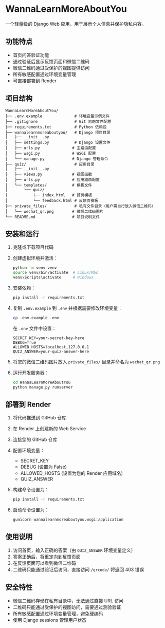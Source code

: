 # WannaLearnMoreAboutYou

一个轻量级的 Django Web 应用，用于展示个人信息并保护隐私内容。

## 功能特点

- 首页问答验证功能
- 通过验证后显示反馈页面和微信二维码
- 微信二维码通过受保护的视图提供访问
- 所有敏感配置通过环境变量管理
- 可直接部署到 Render

## 项目结构

```
WannaLearnMoreAboutYou/
├── .env.example              # 环境变量示例文件
├── .gitignore                # Git 忽略文件配置
├── requirements.txt          # Python 依赖包
├── wannalearnmoreaboutyou/   # Django 项目目录
│   ├── __init__.py
│   ├── settings.py           # Django 设置文件
│   ├── urls.py              # 主路由配置
│   ├── wsgi.py              # WSGI 配置
│   └── manage.py            # Django 管理命令
├── quiz/                     # 应用目录
│   ├── __init__.py
│   ├── views.py             # 视图函数
│   ├── urls.py              # 应用路由配置
│   └── templates/           # 模板文件
│       └── quiz/
│           ├── index.html   # 首页模板
│           └── feedback.html # 反馈页模板
├── private_files/            # 私有文件目录（用户需自行放入微信二维码）
│   └── wechat_qr.png        # 微信二维码图片
└── README.md                # 项目说明文件
```

## 安装和运行

1. 克隆或下载项目代码

2. 创建虚拟环境并激活：
   ```bash
   python -m venv venv
   source venv/bin/activate  # Linux/Mac
   venv\Scripts\activate     # Windows
   ```

3. 安装依赖：
   ```bash
   pip install -r requirements.txt
   ```

4. 复制 `.env.example` 到 `.env` 并根据需要修改环境变量：
   ```bash
   cp .env.example .env
   ```
   
   在 `.env` 文件中设置：
   ```
   SECRET_KEY=your-secret-key-here
   DEBUG=True
   ALLOWED_HOSTS=localhost,127.0.0.1
   QUIZ_ANSWER=your-quiz-answer-here
   ```

5. 将您的微信二维码图片放入 `private_files/` 目录并命名为 `wechat_qr.png`

6. 运行开发服务器：
   ```bash
   cd WannaLearnMoreAboutYou
   python manage.py runserver
   ```

## 部署到 Render

1. 将代码推送到 GitHub 仓库

2. 在 Render 上创建新的 Web Service

3. 连接您的 GitHub 仓库

4. 配置环境变量：
   - SECRET_KEY
   - DEBUG (设置为 False)
   - ALLOWED_HOSTS (设置为您的 Render 应用域名)
   - QUIZ_ANSWER

5. 构建命令设置为：
   ```bash
   pip install -r requirements.txt
   ```

6. 启动命令设置为：
   ```bash
   gunicorn wannalearnmoreaboutyou.wsgi:application
   ```

## 使用说明

1. 访问首页，输入正确的答案（由 `QUIZ_ANSWER` 环境变量定义）
2. 答案正确后，将重定向到反馈页面
3. 在反馈页面可以看到微信二维码
4. 二维码只能通过验证后访问，直接访问 `/qrcode/` 将返回 403 错误

## 安全特性

- 微信二维码存储在私有目录中，无法通过直接 URL 访问
- 二维码只能通过受保护的视图访问，需要通过测验验证
- 所有敏感配置通过环境变量管理，避免硬编码
- 使用 Django sessions 管理用户状态